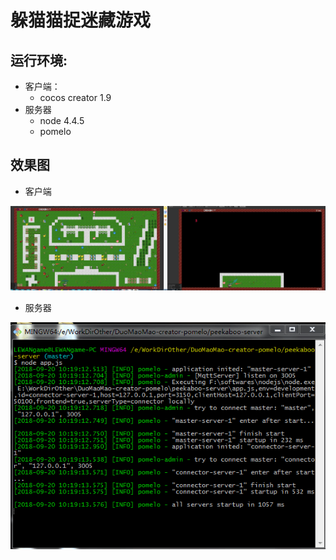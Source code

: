 # 躲猫猫捉迷藏游戏

## 运行环境:

*   客户端：
    *   cocos creator 1.9
*   服务器   
    *    node 4.4.5   
    *    pomelo 

## 效果图

* 客户端

![](./imgs/1.jpg)

* 服务器

![](./imgs/2.png)